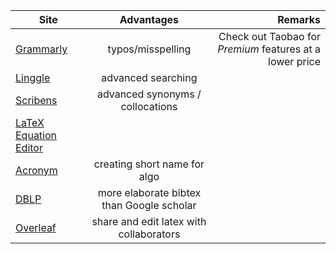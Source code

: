 
| Site       | Advantages        | Remarks |
| ------------- |:--------------:|------------:|
| [Grammarly](https://grammarly.com) | typos/misspelling |  Check out Taobao for *Premium* features at a lower price
| [Linggle](https://linggle.com/) | advanced searching |      
| [Scribens](https://www.scribens.com/) | advanced synonyms / collocations |
| [LaTeX Equation Editor](http://latex.codecogs.com/eqneditor/editor.php) |    
| [Acronym](http://acronymify.com/) | creating short name for algo |
| [DBLP](https://dblp.uni-trier.de/) | more elaborate bibtex than Google scholar |
| [Overleaf](https://www.overleaf.com/) | share and edit latex with collaborators |
